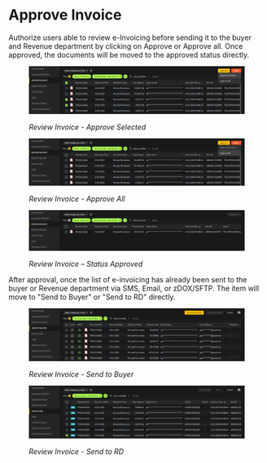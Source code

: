 # Approve Invoice

Authorize users able to review e-Invoicing before sending it to the buyer and Revenue department by clicking on Approve or Approve all. Once approved, the documents will be moved to the approved status directly.

<figure><img src="../../.gitbook/assets/image (5) (1).png" alt=""><figcaption><p><em>Review Invoice - Approve Selected</em></p></figcaption></figure>

<figure><img src="../../.gitbook/assets/image (52) (1).png" alt=""><figcaption><p><em>Review Invoice - Approve All</em></p></figcaption></figure>

<figure><img src="../../.gitbook/assets/image (43) (1).png" alt=""><figcaption><p><em>Review Invoice – Status Approved</em></p></figcaption></figure>

After approval, once the list of e-invoicing has already been sent to the buyer or Revenue department via SMS, Email, or zDOX/SFTP. The item will move to "Send to Buyer" or "Send to RD" directly.

<figure><img src="../../.gitbook/assets/image (97) (1).png" alt=""><figcaption><p><em>Review Invoice - Send to Buyer</em></p></figcaption></figure>

<figure><img src="../../.gitbook/assets/image (1) (1).png" alt=""><figcaption><p><em>Review Invoice - Send to RD</em></p></figcaption></figure>
